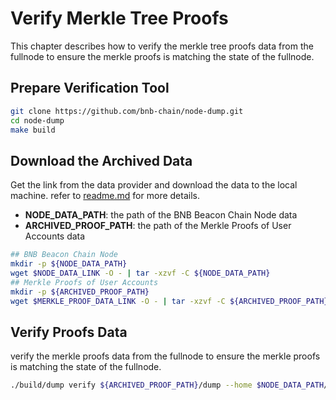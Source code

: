 # Verify Merkle Tree Proofs

This chapter describes how to verify the merkle tree proofs data from the fullnode to ensure the merkle proofs is matching the state of the fullnode.

## Prepare Verification Tool

```bash
git clone https://github.com/bnb-chain/node-dump.git
cd node-dump
make build
```

## Download the Archived Data

Get the link from the data provider and download the data to the local machine.
refer to [readme.md](../Readme.md) for more details.
- **NODE_DATA_PATH**: the path of the BNB Beacon Chain Node data
- **ARCHIVED_PROOF_PATH**: the path of the Merkle Proofs of User Accounts data

```bash
## BNB Beacon Chain Node
mkdir -p ${NODE_DATA_PATH}
wget $NODE_DATA_LINK -O - | tar -xzvf -C ${NODE_DATA_PATH}
## Merkle Proofs of User Accounts
mkdir -p ${ARCHIVED_PROOF_PATH}
wget $MERKLE_PROOF_DATA_LINK -O - | tar -xzvf -C ${ARCHIVED_PROOF_PATH}
```

## Verify Proofs Data

verify the merkle proofs data from the fullnode to ensure the merkle proofs is matching the state of the fullnode.
```bash
./build/dump verify ${ARCHIVED_PROOF_PATH}/dump --home $NODE_DATA_PATH/dataseed --tracelog
```

